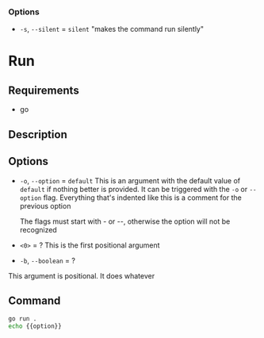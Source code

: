 ### Options
- `-s`, `--silent` = `silent`
"makes the command run silently"

# Run
## Requirements
- go

## Description

## Options
- `-o`, `--option` = `default`
    This is an argument with the default value of `default` if nothing better
    is provided. It can be triggered with the `-o` or `--option` flag. Everything
    that's indented like this is a comment for the previous option

    The flags must start with - or --, otherwise the option will not be recognized
- `<0>` = ?
    This is the first positional argument
- `-b`, `--boolean` = ?
    

This argument is positional. It does whatever 


## Command
```bash
go run .
echo {{option}}
```
